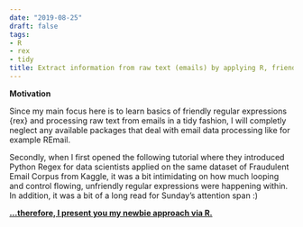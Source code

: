 ```yaml
---
date: "2019-08-25"
draft: false
tags:
- R
- rex
- tidy
title: Extract information from raw text (emails) by applying R, friendly regular expressions {rex} and tidy concepts
---
```


**Motivation**

Since my main focus here is to learn basics of friendly regular expressions {rex} and processing raw text from emails in a tidy fashion, I will completly neglect any available packages that deal with email data processing like for example REmail.

Secondly, when I first opened the following tutorial where they introduced Python Regex for data scientists applied on the same dataset of Fraudulent Email Corpus from Kaggle, it was a bit intimidating on how much looping and control flowing, unfriendly regular expressions were happening within. In addition, it was a bit of a long read for Sunday’s attention span :)

 **[…therefore, I present you my newbie approach via R.](https://baky0905.github.io/unknown/static/html/2019-08-25_rex_r/2019-08-25_rex_r.html)**

